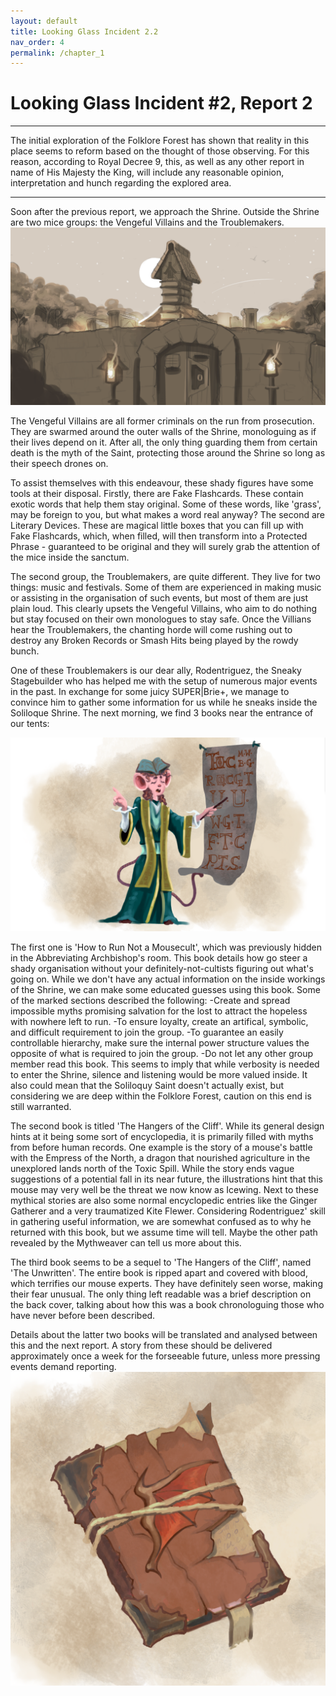 ```yaml
---
layout: default
title: Looking Glass Incident 2.2
nav_order: 4
permalink: /chapter_1
---
```


# Looking Glass Incident #2, Report 2
---
The initial exploration of the Folklore Forest has shown that reality in this place seems to reform based on the thought of those observing. For this reason, according to Royal Decree 9, this, as well as any other report in name of His Majesty the King, will include any reasonable opinion, interpretation and hunch regarding the explored area.  

 ---
 
Soon after the previous report, we approach the Shrine. Outside the Shrine are two mice groups: the Vengeful Villains and the Troublemakers.
<img src="./assets/shrine_concept1.png" alt="The shrine from close by">

The Vengeful Villains are all former criminals on the run from prosecution. They are swarmed around the outer walls of the Shrine, monologuing as if their lives depend on it. After all, the only thing guarding them from certain death is the myth of the Saint, protecting those around the Shrine so long as their speech drones on.

To assist themselves with this endeavour, these shady figures have some tools at their disposal. Firstly, there are Fake Flashcards. These contain exotic words that help them stay original. Some of these words, like 'grass', may be foreign to you, but what makes a word real anyway?
The second are Literary Devices. These are magical little boxes that you can fill up with Fake Flashcards, which, when filled, will then transform into a Protected Phrase - guaranteed to be original and they will surely grab the attention of the mice inside the sanctum.

The second group, the Troublemakers, are quite different. They live for two things: music and festivals. Some of them are experienced in making music or assisting in the organisation of such events, but most of them are just plain loud. This clearly upsets the Vengeful Villains, who aim to do nothing but stay focused on their own monologues to stay safe. Once the Villians hear the Troublemakers, the chanting horde will come rushing out to destroy any Broken Records or Smash Hits being played by the rowdy bunch.

One of these Troublemakers is our dear ally, Rodentriguez, the Sneaky Stagebuilder who has helped me with the setup of numerous major events in the past. In exchange for some juicy SUPER|Brie+, we manage to convince him to gather some information for us while he sneaks inside the Soliloque Shrine. The next morning, we find 3 books near the entrance of our tents:

<img src="./assets/abbishop.png" alt="Abbreviating Archbishop">

The first one is 'How to Run Not a Mousecult', which was previously hidden in the Abbreviating Archbishop's room. This book details how go steer a shady organisation without your definitely-not-cultists figuring out what's going on.
While we don't have any actual information on the inside workings of the Shrine, we can make some educated guesses using this book.
Some of the marked sections described the following:
-Create and spread impossible myths promising salvation for the lost to attract the hopeless with nowhere left to run.
-To ensure loyalty, create an artifical, symbolic, and difficult requirement to join the group.
-To guarantee an easily controllable hierarchy, make sure the internal power structure values the opposite of what is required to join the group.
-Do not let any other group member read this book.
This seems to imply that while verbosity is needed to enter the Shrine, silence and listening would be more valued inside. It also could mean that the Soliloquy Saint doesn't actually exist, but considering we are deep within the Folklore Forest, caution on this end is still warranted.

The second book is titled 'The Hangers of the Cliff'. While its general design hints at it being some sort of encyclopedia, it is primarily filled with myths from before human records. One example is the story of a mouse's battle with the Empress of the North, a dragon that nourished agriculture in the unexplored lands north of the Toxic Spill. While the story ends vague suggestions of a potential fall in its near future, the illustrations hint that this mouse may very well be the threat we now know as Icewing.
Next to these mythical stories are also some normal encyclopedic entries like the Ginger Gatherer and a very traumatized Kite Flewer.
Considering Rodentriguez' skill in gathering useful information, we are somewhat confused as to why he returned with this book, but we assume time will tell. Maybe the other path revealed by the Mythweaver can tell us more about this.

The third book seems to be a sequel to 'The Hangers of the Cliff', named 'The Unwritten'. The entire book is ripped apart and covered with blood, which terrifies our mouse experts. They have definitely seen worse, making their fear unusual. The only thing left readable was a brief description on the back cover, talking about how this was a book chronologuing those who have never before been described.

Details about the latter two books will be translated and analysed between this and the next report.
A story from these should be delivered approximately once a week for the forseeable future, unless more pressing events demand reporting.
<img src="./assets/Dracobook.png" alt="the Unwritten">
